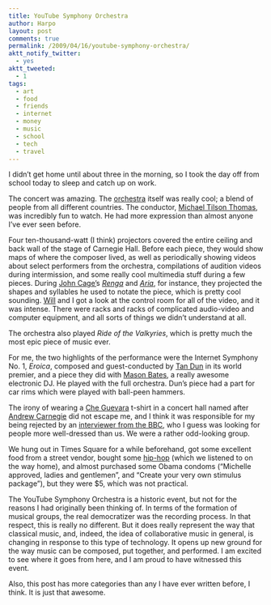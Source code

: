 ```yaml
---
title: YouTube Symphony Orchestra
author: Harpo
layout: post
comments: true
permalink: /2009/04/16/youtube-symphony-orchestra/
aktt_notify_twitter:
  - yes
aktt_tweeted:
  - 1
tags:
  - art
  - food
  - friends
  - internet
  - money
  - music
  - school
  - tech
  - travel
---
```

I didn&#8217;t get home until about three in the morning, so I took the day off from school today to sleep and catch up on work.

The concert was amazing. The <a href="http://www.youtube.com/symphony" target="_blank">orchestra</a> itself was really cool; a blend of people from all different countries. The conductor, <a href="http://en.wikipedia.org/wiki/Michael_Tilson_Thomas" target="_blank">Michael Tilson Thomas</a>, was incredibly fun to watch. He had more expression than almost anyone I&#8217;ve ever seen before.

Four ten-thousand-watt (I think) projectors covered the entire ceiling and back wall of the stage of Carnegie Hall. Before each piece, they would show maps of where the composer lived, as well as periodically showing videos about select performers from the orchestra, compilations of audition videos during intermission, and some really cool multimedia stuff during a few pieces. During <a href="http://en.wikipedia.org/wiki/John_Cage" target="_blank">John Cage&#8217;</a>s <a href="http://www.johncage.info/workscage/renga.html" target="_blank"><em>Renga</em></a> and <a href="http://www.johncage.info/workscage/aria.html" target="_blank"><em>Aria</em></a>, for instance, they projected the shapes and syllables he used to notate the piece, which is pretty cool sounding. <a href="http://willszal.com" target="_blank">Will</a> and I got a look at the control room for all of the video, and it was intense. There were racks and racks of complicated audio-video and computer equipment, and all sorts of things we didn&#8217;t understand at all.

The orchestra also played *Ride of the Valkyries*, which is pretty much the most epic piece of music ever.

For me, the two highlights of the performance were the Internet Symphony No. 1, *Eroica*, composed and guest-conducted by <a href="http://en.wikipedia.org/wiki/Tan_Dun" target="_blank">Tan Dun</a> in its world premier, and a piece they did with <a href="http://masonicelectronica.com/" target="_blank">Mason Bates</a>, a really awesome electronic DJ. He played with the full orchestra. Dun&#8217;s piece had a part for car rims which were played with ball-peen hammers.

The irony of wearing a <a href="http://en.wikipedia.org/wiki/Che_Guevara" target="_blank">Che Guevara</a> t-shirt in a concert hall named after <a href="http://en.wikipedia.org/wiki/Andrew_Carnegie" target="_blank">Andrew Carnegie</a> did not escape me, and I think it was responsible for my being rejected by an <a href="http://news.bbc.co.uk/2/hi/americas/8001253.stm" target="_blank">interviewer from the BBC</a>, who I guess was looking for people more well-dressed than us. We were a rather odd-looking group.

We hung out in Times Square for a while beforehand, got some excellent food from a street vendor, bought some <a href="http://www.myspace.com/talmudkilla" target="_blank">hip-hop</a> (which we listened to on the way home), and almost purchased some Obama condoms (&#8220;Michelle approved, ladies and gentlemen&#8221;, and &#8220;Create your very own stimulus package&#8221;), but they were $5, which was not practical.

The YouTube Symphony Orchestra is a historic event, but not for the reasons I had originally been thinking of. In terms of the formation of musical groups, the real democratizer was the recording process. In that respect, this is really no different. But it does really represent the way that classical music, and, indeed, the idea of collaborative music in general, is changing in response to this type of technology. It opens up new ground for the way music can be composed, put together, and performed. I am excited to see where it goes from here, and I am proud to have witnessed this event.

Also, this post has more categories than any I have ever written before, I think. It is just that awesome.